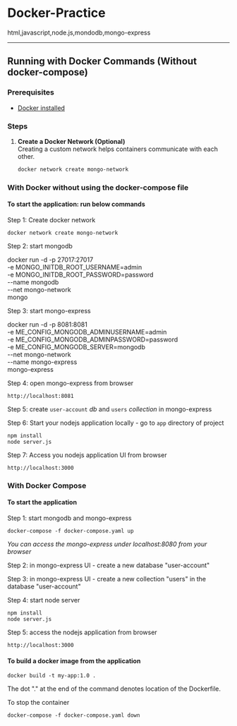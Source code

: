 # Docker-Practice

html,javascript,node.js,mondodb,mongo-express

---

## Running with Docker Commands (Without docker-compose)

### Prerequisites

- [Docker installed](https://docs.docker.com/get-docker/)

### Steps

1. **Create a Docker Network (Optional)**  
   Creating a custom network helps containers communicate with each other.
   ```bash
   docker network create mongo-network


### With Docker without using the docker-compose file

#### To start the application: run below commands

Step 1: Create docker network

    docker network create mongo-network 

Step 2: start mongodb 

  docker run -d -p 27017:27017 \
  -e MONGO_INITDB_ROOT_USERNAME=admin \
  -e MONGO_INITDB_ROOT_PASSWORD=password \
  --name mongodb \
  --net mongo-network \
  mongo
  

Step 3: start mongo-express
    
  docker run -d -p 8081:8081 \
  -e ME_CONFIG_MONGODB_ADMINUSERNAME=admin \
  -e ME_CONFIG_MONGODB_ADMINPASSWORD=password \
  -e ME_CONFIG_MONGODB_SERVER=mongodb \
  --net mongo-network \
  --name mongo-express \
  mongo-express

Step 4: open mongo-express from browser

    http://localhost:8081

Step 5: create `user-account` _db_ and `users` _collection_ in mongo-express

Step 6: Start your nodejs application locally - go to `app` directory of project 

    npm install 
    node server.js
    
Step 7: Access you nodejs application UI from browser

    http://localhost:3000

### With Docker Compose

#### To start the application

Step 1: start mongodb and mongo-express

    docker-compose -f docker-compose.yaml up
    
_You can access the mongo-express under localhost:8080 from your browser_
    
Step 2: in mongo-express UI - create a new database "user-account"

Step 3: in mongo-express UI - create a new collection "users" in the database "user-account"       
    
Step 4: start node server 

    npm install
    node server.js
    
Step 5: access the nodejs application from browser 

    http://localhost:3000

#### To build a docker image from the application

    docker build -t my-app:1.0 .       
    
The dot "." at the end of the command denotes location of the Dockerfile.

To stop the container 

    docker-compose -f docker-compose.yaml down

